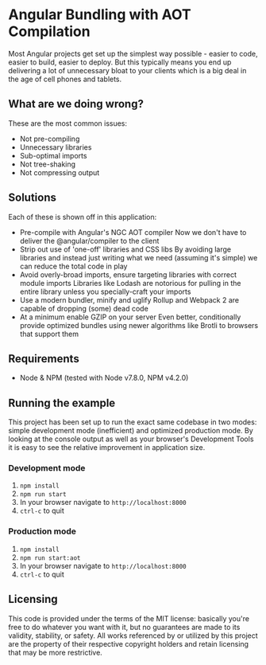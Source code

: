 # Angular Bundling with AOT Compilation

Most Angular projects get set up the simplest way possible - easier to code, easier
to build, easier to deploy. But this typically means you end up delivering a lot
of unnecessary bloat to your clients which is a big deal in the age of cell phones
and tablets.

## What are we doing wrong?
These are the most common issues:

* Not pre-compiling
* Unnecessary libraries
* Sub-optimal imports
* Not tree-shaking
* Not compressing output

## Solutions
Each of these is shown off in this application:

* Pre-compile with Angular's NGC AOT compiler
 Now we don't have to deliver the @angular/compiler to the client
* Strip out use of 'one-off' libraries and CSS libs
 By avoiding large libraries and instead just writing what we need (assuming it's simple) we can reduce the total code in play
* Avoid overly-broad imports, ensure targeting libraries with correct module imports
 Libraries like Lodash are notorious for pulling in the entire library unless you specially-craft your imports
* Use a modern bundler, minify and uglify
  Rollup and Webpack 2 are capable of dropping (some) dead code
* At a minimum enable GZIP on your server
 Even better, conditionally provide optimized bundles using newer algorithms like Brotli to browsers that support them

## Requirements
- Node & NPM (tested with Node v7.8.0, NPM v4.2.0)

## Running the example
This project has been set up to run the exact same codebase in two modes:
simple development mode (inefficient) and optimized production mode. By 
looking at the console output as well as your browser's Development Tools
it is easy to see the relative improvement in application size.

### Development mode
1. `npm install`
2. `npm run start`
3. In your browser navigate to `http://localhost:8000`
4. `ctrl-c` to quit

### Production mode
1. `npm install`
2. `npm run start:aot`
3. In your browser navigate to `http://localhost:8000`
4. `ctrl-c` to quit

## Licensing
This code is provided under the terms of the MIT license: basically you're free to do whatever you want with it, but no guarantees are made to its validity, stability, or safety. All works referenced by or utilized by this project are the property of their respective copyright holders and retain licensing that may be more restrictive.